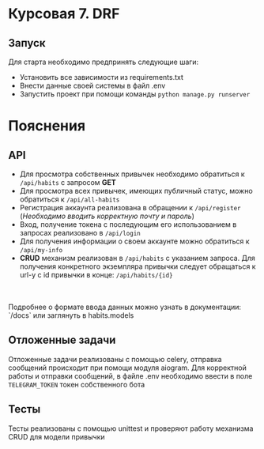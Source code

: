 # Курсовая 7. DRF
## Запуск
Для старта необходимо предпринять следующие шаги:

- Установить все зависимости из requirements.txt
- Внести данные своей системы в файл .env
- Запустить проект при помощи команды `python manage.py runserver`

# Пояснения
## API
- Для просмотра собственных привычек необходимо обратиться к `/api/habits` с запросом <b> GET </b>
- Для просмотра всех привычек, имеющих публичный статус, можно обратиться к `/api/all-habits` 
- Регистрация аккаунта реализована в обращении к `/api/register` (*Необходимо вводить корректную почту и пароль*)
- Вход, получение токена с последующим его использованием в запросах реализовано в `/api/login`
- Для получения информации о своем аккаунте можно обратиться к `/api/my-info`
- <b>CRUD</b> механизм реализован в `/api/habits` с указанием запроса. Для получения конкретного экземпляра привычки следует обращаться к url-у с id привычки в конце: `/api/habits/{id}`
<br>
<br>
Подробнее о формате ввода данных можно узнать в документации: `/docs` или заглянуть в habits.models

## Отложенные задачи
Отложенные задачи реализованы с помощью celery, отправка сообщений происходит при помощи модуля aiogram. Для корректной работы и отправки сообщений, в файле .env необходимо ввести в поле `TELEGRAM_TOKEN` токен собственного бота
## Тесты
Тесты реализованы с помощью unittest и проверяют работу механизма CRUD для модели привычки

